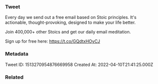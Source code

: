 ### Tweet
Every day we send out a free email based on Stoic principles. It's actionable, thought-provoking, designed to make your life better. 

Join 400,000+ other Stoics and get our daily email meditation. 

Sign up for free here: https://t.co/GQdtxHOyCJ

### Metadata
Tweet ID: 1513270954876669958
Created At: 2022-04-10T21:41:25.000Z

### Related

